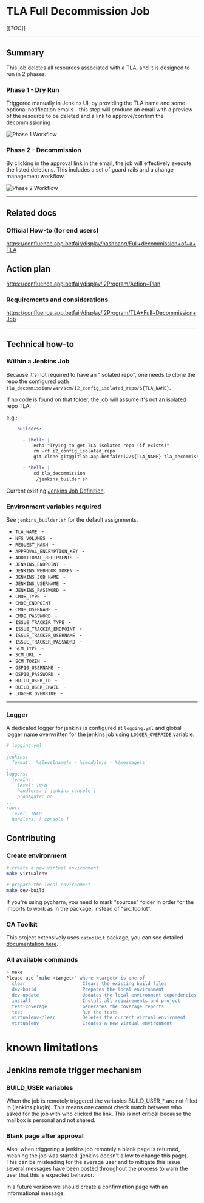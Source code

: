 TLA Full Decommission Job
=================================

[[_TOC_]]

---

## Summary

This job deletes all resources associated with a TLA, and it is designed to run
in 2 phases:

### Phase 1 - Dry Run

Triggered manually in Jenkins UI, by providing the TLA name and some optional
notification emails - this step will produce an email with a preview of the
resource to be deleted and a link to approve/confirm the decommissioning

![Phase 1 Workflow](docs/img/components_workflow_phase1.png "Phase 1 Workflow")

### Phase 2 - Decommission

By clicking in the approval link in the email, the job will effectively execute
the listed deletions. This includes a set of guard rails and a change
management workflow.

![Phase 2 Workflow](docs/img/components_workflow_phase2.png "Phase 2 Workflow")

---

## Related docs

### Official How-to (for end users)

https://confluence.app.betfair/display/hashbang/Full+decommission+of+a+TLA

## Action plan

https://confluence.app.betfair/display/i2Program/Action+Plan

### Requirements and considerations

https://confluence.app.betfair/display/i2Program/TLA+Full+Decommission+Job

---

## Technical how-to

### Within a Jenkins Job

Because it's not required to have an "isolated repo", one needs to clone the
repo the configured path
```tla_decommission/var/scm/i2_config_isolated_repo/${TLA_NAME}```.

If no code is found on that folder, the job will assume it's not an isolated
repo TLA.

e.g.:

```yaml
    builders:

      - shell: |
          echo "Trying to get TLA isolated repo (if exists)"
          rm -rf i2_config_isolated_repo
          git clone git@gitlab.app.betfair:i2/${TLA_NAME} tla_decommission/var/scm/i2_config_isolated_repo/${TLA_NAME} || true

      - shell: |
          cd tla_decommission
          ./jenkins_builder.sh
```

Current existing [Jenkins Job Definition](https://gitlab.app.betfair/devops/jenkins_job_builder/-/blob/master/tla_cleanup.yml).

### Environment variables required

See ```jenkins_builder.sh``` for the default assignments.

* `TLA_NAME ` -
* `NFS_VOLUMES ` -
* `REQUEST_HASH ` -
* `APPROVAL_ENCRYPTION_KEY ` -
* `ADDITIONAL_RECIPIENTS ` -
* `JENKINS_ENDPOINT ` -
* `JENKINS_WEBHOOK_TOKEN ` -
* `JENKINS_JOB_NAME ` -
* `JENKINS_USERNAME ` -
* `JENKINS_PASSWORD ` -
* `CMDB_TYPE ` -
* `CMDB_ENDPOINT ` -
* `CMDB_USERNAME ` -
* `CMDB_PASSWORD ` -
* `ISSUE_TRACKER_TYPE ` -
* `ISSUE_TRACKER_ENDPOINT ` -
* `ISSUE_TRACKER_USERNAME ` -
* `ISSUE_TRACKER_PASSWORD ` -
* `SCM_TYPE ` -
* `SCM_URL ` -
* `SCM_TOKEN ` -
* `OSP10_USERNAME ` -
* `OSP10_PASSWORD ` -
* `BUILD_USER_ID ` -
* `BUILD_USER_EMAIL ` -
* `LOGGER_OVERRIDE ` -

---

### Logger

A dedicated logger for jenkins is configured at ```logging.yml``` and global
logger name overwritten for the jenkins job using ```LOGGER_OVERRIDE```
variable.

```yaml
# logging.yml
...
jenkins:
  format: '%(levelname)s - %(module)s - %(message)s'
...
loggers:
  jenkins:
    level: INFO
    handlers: [ jenkins_console ]
    propagate: no
...
root:
  level: INFO
  handlers: [ console ]
```

## Contributing

### Create environment
```bash
# create a new virtual environment
make virtualenv

# prepare the local environment
make dev-build
```
If you're using pycharm, you need to mark "sources" folder in order for the
imports to work as in the package, instead of "src.toolkit".

### CA Toolkit

This project extensively uses `catoolkit` package, you can see detailed
[documentation here](https://gitlab.app.betfair/hashbang/ca-toolkit/-/blob/master/README.md).


### All available commands
```bash
> make
Please use `make <target>' where <target> is one of
  clear                     Clears the existing build files
  dev-build                 Prepares the local environment
  dev-update                Updates the local environment dependencies
  install                   Install all requirements and project
  test-coverage             Generates the coverage reports
  test                      Run the tests
  virtualenv-clear          Deletes the current virtual enviroment
  virtualenv                Creates a new virtual environment

```

# known limitations

## Jenkins remote trigger mechanism

### BUILD_USER variables
When the job is remotely triggered the variables BUILD_USER_* are not filled
in (jenkins plugin). This means one cannot check match between who asked for
the job with who clicked the link. This is not critical because the mailbox is
personal and not shared.

### Blank page after approval
Also, when triggering a jenkins job remotely a blank page is returned, meaning
the job was started (jenkins doesn't allow to change this page).
This can be misleading for the average user and to mitigate this issue several
messages have been posted throughout the process to warn the user that this is
expected behavior.

In a future version we should create a confirmation page with an informational message.
